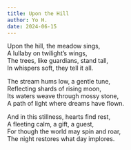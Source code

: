 ```yaml
---
title: Upon the Hill
author: Yo H.
date: 2024-06-15
---
```


Upon the hill, the meadow sings,  
A lullaby on twilight’s wings,  
The trees, like guardians, stand tall,  
In whispers soft, they tell it all.

The stream hums low, a gentle tune,  
Reflecting shards of rising moon,  
Its waters weave through mossy stone,  
A path of light where dreams have flown.

And in this stillness, hearts find rest,  
A fleeting calm, a gift, a guest,  
For though the world may spin and roar,  
The night restores what day implores.
